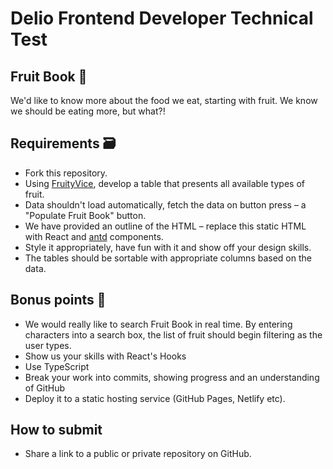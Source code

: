 # Delio Frontend Developer Technical Test

## Fruit Book 🍇

We'd like to know more about the food we eat, starting with fruit. We know we should be eating more, but what?!

## Requirements 🗃️

- Fork this repository.
- Using [FruityVice](https://www.fruityvice.com), develop a table that presents all available types of fruit.
- Data shouldn't load automatically, fetch the data on button press – a "Populate Fruit Book" button.
- We have provided an outline of the HTML – replace this static HTML with React and [antd](https://ant.design/) components.
- Style it appropriately, have fun with it and show off your design skills.
- The tables should be sortable with appropriate columns based on the data.

## Bonus points 🥇

- We would really like to search Fruit Book in real time. By entering characters into a search box, the list of fruit should begin filtering as the user types.
- Show us your skills with React's Hooks
- Use TypeScript
- Break your work into commits, showing progress and an understanding of GitHub
- Deploy it to a static hosting service (GitHub Pages, Netlify etc).

## How to submit

- Share a link to a public or private repository on GitHub.
